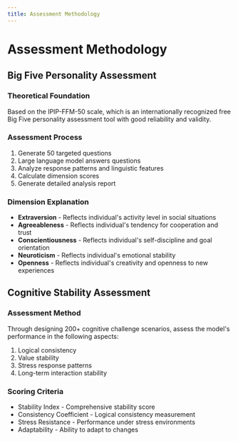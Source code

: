 ```yaml
---
title: Assessment Methodology
---
```


# Assessment Methodology

## Big Five Personality Assessment

### Theoretical Foundation
Based on the IPIP-FFM-50 scale, which is an internationally recognized free Big Five personality assessment tool with good reliability and validity.

### Assessment Process
1. Generate 50 targeted questions
2. Large language model answers questions
3. Analyze response patterns and linguistic features
4. Calculate dimension scores
5. Generate detailed analysis report

### Dimension Explanation
- **Extraversion** - Reflects individual's activity level in social situations
- **Agreeableness** - Reflects individual's tendency for cooperation and trust
- **Conscientiousness** - Reflects individual's self-discipline and goal orientation
- **Neuroticism** - Reflects individual's emotional stability
- **Openness** - Reflects individual's creativity and openness to new experiences

## Cognitive Stability Assessment

### Assessment Method
Through designing 200+ cognitive challenge scenarios, assess the model's performance in the following aspects:
1. Logical consistency
2. Value stability
3. Stress response patterns
4. Long-term interaction stability

### Scoring Criteria
- Stability Index - Comprehensive stability score
- Consistency Coefficient - Logical consistency measurement
- Stress Resistance - Performance under stress environments
- Adaptability - Ability to adapt to changes